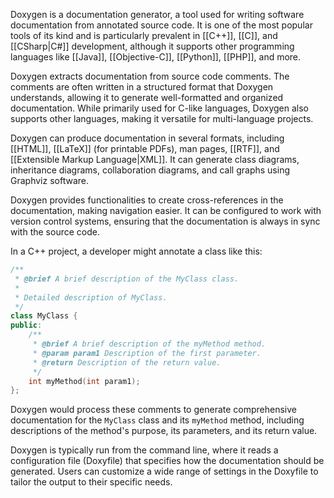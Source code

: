 Doxygen is a documentation generator, a tool used for writing software documentation from annotated source code. It is one of the most popular tools of its kind and is particularly prevalent in [[C++]], [[C]], and [[CSharp|C#]] development, although it supports other programming languages like [[Java]], [[Objective-C]], [[Python]], [[PHP]], and more.

Doxygen extracts documentation from source code comments. The comments are often written in a structured format that Doxygen understands, allowing it to generate well-formatted and organized documentation. While primarily used for C-like languages, Doxygen also supports other languages, making it versatile for multi-language projects.

Doxygen can produce documentation in several formats, including [[HTML]], [[LaTeX]] (for printable PDFs), man pages, [[RTF]], and [[Extensible Markup Language|XML]]. It can generate class diagrams, inheritance diagrams, collaboration diagrams, and call graphs using Graphviz software.

Doxygen provides functionalities to create cross-references in the documentation, making navigation easier. It can be configured to work with version control systems, ensuring that the documentation is always in sync with the source code.

In a C++ project, a developer might annotate a class like this:

```cpp
/**
 * @brief A brief description of the MyClass class.
 *
 * Detailed description of MyClass.
 */
class MyClass {
public:
    /**
     * @brief A brief description of the myMethod method.
     * @param param1 Description of the first parameter.
     * @return Description of the return value.
     */
    int myMethod(int param1);
};
```

Doxygen would process these comments to generate comprehensive documentation for the `MyClass` class and its `myMethod` method, including descriptions of the method's purpose, its parameters, and its return value.

Doxygen is typically run from the command line, where it reads a configuration file (Doxyfile) that specifies how the documentation should be generated. Users can customize a wide range of settings in the Doxyfile to tailor the output to their specific needs.
